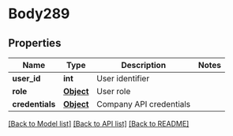 # Body289

## Properties
Name | Type | Description | Notes
------------ | ------------- | ------------- | -------------
**user_id** | **int** | User identifier | 
**role** | [**Object**](Object.md) | User role | 
**credentials** | [**Object**](Object.md) | Company API credentials | 

[[Back to Model list]](../README.md#documentation-for-models) [[Back to API list]](../README.md#documentation-for-api-endpoints) [[Back to README]](../README.md)

